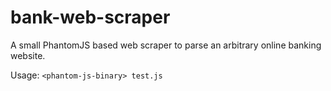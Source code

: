 # bank-web-scraper
A small PhantomJS based web scraper to parse an arbitrary online banking website.

Usage: `<phantom-js-binary> test.js`
